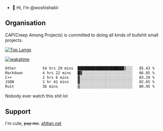 - 👋 Hi, I’m @woshishabii

## Organisation

CAP(Creep Among Projects) is committed to doing all kinds of bullshit small projects.

[![Top Langs](https://github-readme-stats.vercel.app/api/top-langs/?username=woshishabii&layout=compact)](https://github.com/anuraghazra/github-readme-stats)

[![wakatime](https://wakatime.com/badge/user/34d02784-acc1-4a16-82d7-33fdb53c4ed6.svg)](https://wakatime.com/@34d02784-acc1-4a16-82d7-33fdb53c4ed6)


<!--START_SECTION:waka-->

```txt
Other            54 hrs 29 mins  █████████████████████▒░░░   85.43 %
Markdown         4 hrs 22 mins   █▓░░░░░░░░░░░░░░░░░░░░░░░   06.85 %
C++              2 hrs 6 mins    ▓░░░░░░░░░░░░░░░░░░░░░░░░   03.29 %
JSON             1 hr 41 mins    ▓░░░░░░░░░░░░░░░░░░░░░░░░   02.65 %
Rust             36 mins         ▒░░░░░░░░░░░░░░░░░░░░░░░░   00.95 %
```

<!--END_SECTION:waka-->

Nobody ever watch this shit lol

## Support
I'm cute, ~~pay me~~.
[afdian.net](https://afdian.com/a/woshishabi)

<!---
woshishabii/woshishabii is a ✨ special ✨ repository because its `README.md` (this file) appears on your GitHub profile.
You can click the Preview link to take a look at your changes.
--->

